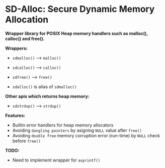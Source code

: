 
# SD-Alloc: Secure Dynamic Memory Allocation

**Wrapper library for POSIX Heap memory handlers such as malloc(), calloc() and free().**

**Wrappers:**
- ```sdmalloc()``` --> ```malloc()```
- ```sdcalloc()``` --> ```calloc()```
- ```sdfree()```   --> ```free()```

- ```sdalloc()``` is alias of ```sdmalloc()```


**Other apis which returns heap memory:**
- ```sdstrdup()``` --> ```strdup()```


**Features:**
- Builtin error handlers for heap memory allocators
- Avoiding ```dangling pointers``` by asigning ```NULL``` value after ```free()```
- Avoiding ```double free``` memory corruption error (run-time) by ```NULL``` check before ```free()```


**TODO:**
- Need to implement wrapper for ```asprintf()```

